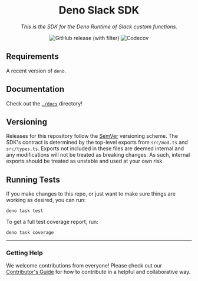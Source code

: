<h1 align="center">
  Deno Slack SDK
  <br>
</h1>

<p align="center">
  <i align="center">This is the SDK for the Deno Runtime of Slack custom functions.</i>
</p>

<p align="center">
    <img alt="GitHub release (with filter)" src="https://img.shields.io/github/v/release/slackapi/deno-slack-sdk">
    <img alt="Codecov" src="https://img.shields.io/codecov/c/gh/slackapi/deno-slack-sdk">
  </a>
</p>

## Requirements

A recent version of `deno`.

## Documentation

Check out the [`./docs`](./docs) directory!

## Versioning

Releases for this repository follow the [SemVer](https://semver.org/) versioning
scheme. The SDK's contract is determined by the top-level exports from
`src/mod.ts` and `src/types.ts`. Exports not included in these files are deemed
internal and any modifications will not be treated as breaking changes. As such,
internal exports should be treated as unstable and used at your own risk.

## Running Tests

If you make changes to this repo, or just want to make sure things are working
as desired, you can run:

    deno task test

To get a full test coverage report, run:

    deno task coverage

---

### Getting Help

We welcome contributions from everyone! Please check out our
[Contributor's Guide](.github/CONTRIBUTING.md) for how to contribute in a
helpful and collaborative way.
